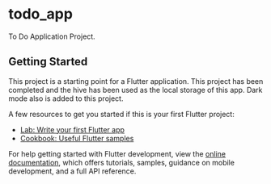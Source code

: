 # todo_app

To Do Application Project.

## Getting Started

This project is a starting point for a Flutter application. This project has been completed and the hive has been used as the local storage of this app. Dark mode also is added to this project. 

A few resources to get you started if this is your first Flutter project:

- [Lab: Write your first Flutter app](https://docs.flutter.dev/get-started/codelab)
- [Cookbook: Useful Flutter samples](https://docs.flutter.dev/cookbook)

For help getting started with Flutter development, view the
[online documentation](https://docs.flutter.dev/), which offers tutorials,
samples, guidance on mobile development, and a full API reference.
